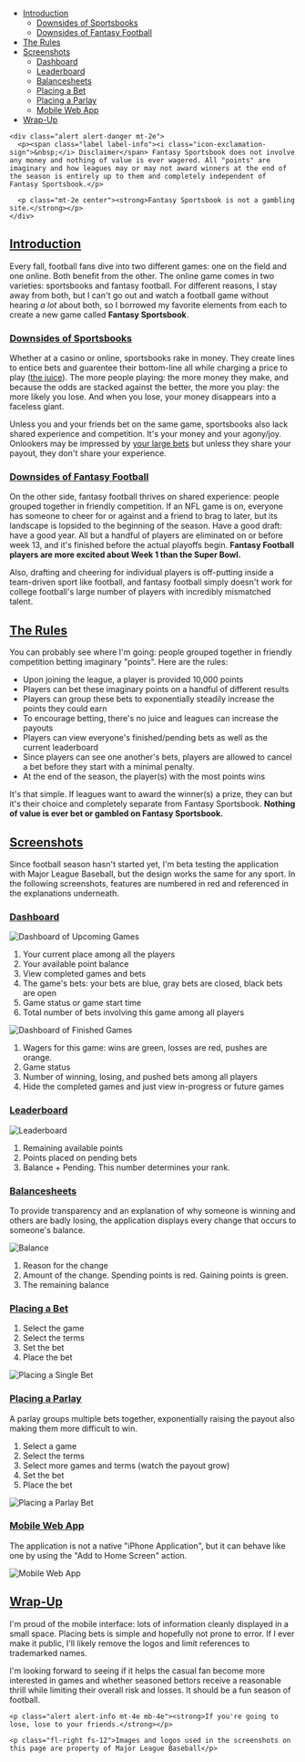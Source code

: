 * [Introduction](#introduction)
  * [Downsides of Sportsbooks](#downsides-of-sportsbooks)
  * [Downsides of Fantasy Football](#downsides-of-fantasy-football)
* [The Rules](#the-rules)
* [Screenshots](#screenshots)
  * [Dashboard](#dashboard)
  * [Leaderboard](#leaderboard)
  * [Balancesheets](#balancesheets)
  * [Placing a Bet](#placing-a-bet)
  * [Placing a Parlay](#placing-a-parlay)
  * [Mobile Web App](#mobile-web-app)
* [Wrap-Up](#wrap-up)

```raw
<div class="alert alert-danger mt-2e">
  <p><span class="label label-info"><i class="icon-exclamation-sign">&nbsp;</i> Disclaimer</span> Fantasy Sportsbook does not involve any money and nothing of value is ever wagered. All "points" are imaginary and how leagues may or may not award winners at the end of the season is entirely up to them and completely independent of Fantasy Sportsbook.</p>

  <p class="mt-2e center"><strong>Fantasy Sportsbook is not a gambling site.</strong></p>
</div>
```

## [Introduction](#introduction)

Every fall, football fans dive into two different games: one on the field and one online. Both benefit from the other. The online game comes in two varieties: sportsbooks and fantasy football. For different reasons, I stay away from both, but I can't go out and watch a football game without hearing _a lot_ about both, so I borrowed my favorite elements from each to create a new game called __Fantasy Sportsbook__.

### [Downsides of Sportsbooks](#downsides-of-sportsbooks)

Whether at a casino or online, sportsbooks rake in money. They create lines to entice bets and guarentee their bottom-line all while charging a price to play ([the juice](http://en.wikipedia.org/wiki/Vigorish)). The more people playing: the more money they make, and because the odds are stacked against the better, the more you play: the more likely you lose. And when you lose, your money disappears into a faceless giant.

Unless you and your friends bet on the same game, sportsbooks also lack shared experience and competition. It's your money and your agony/joy. Onlookers may be impressed by [your large bets](http://grantland.com/the-triangle/floyd-mayweather-suffers-his-first-defeat-at-the-sportsbook/) but unless they share your payout, they don't share your experience.

### [Downsides of Fantasy Football](#downsides-of-fantasy-football)

On the other side, fantasy football thrives on shared experience: people grouped together in friendly competition. If an NFL game is on, everyone has someone to cheer for or against and a friend to brag to later, but its landscape is lopsided to the beginning of the season. Have a good draft: have a good year. All but a handful of players are eliminated on or before week 13, and it's finished before the actual playoffs begin. __Fantasy Football players are more excited about Week 1 than the Super Bowl.__

Also, drafting and cheering for individual players is off-putting inside a team-driven sport like football, and fantasy football simply doesn't work for college football's large number of players with incredibly mismatched talent.

## [The Rules](#the-rules)

You can probably see where I'm going: people grouped together in friendly competition betting imaginary "points". Here are the rules:

* Upon joining the league, a player is provided 10,000 points
* Players can bet these imaginary points on a handful of different results
* Players can group these bets to exponentially steadily increase the points they could earn
* To encourage betting, there's no juice and leagues can increase the payouts
* Players can view everyone's finished/pending bets as well as the current leaderboard
* Since players can see one another's bets, players are allowed to cancel a bet before they start with a minimal penalty.
* At the end of the season, the player(s) with the most points wins

It's that simple. If leagues want to award the winner(s) a prize, they can but it's their choice and completely separate from Fantasy Sportsbook. __Nothing of value is ever bet or gambled on Fantasy Sportsbook.__

## [Screenshots](#screenshots)

Since football season hasn't started yet, I'm beta testing the application with Major League Baseball, but the design works the same for any sport. In the following screenshots, features are numbered in red and referenced in the explanations underneath.

### [Dashboard](#dashboard)

![Dashboard of Upcoming Games](dashboard-upcoming.png)

1. Your current place among all the players
2. Your available point balance
3. View completed games and bets
4. The game's bets: your bets are blue, gray bets are closed, black bets are open
4. Game status or game start time
5. Total number of bets involving this game among all players

![Dashboard of Finished Games](dashboard-finished.png)

1. Wagers for this game: wins are green, losses are red, pushes are orange.
2. Game status
3. Number of winning, losing, and pushed bets among all players
4. Hide the completed games and just view in-progress or future games

### [Leaderboard](#leaderboard)

![Leaderboard](leaderboard.png)

1. Remaining available points
2. Points placed on pending bets
3. Balance + Pending. This number determines your rank.

### [Balancesheets](#balancesheets)

To provide transparency and an explanation of why someone is winning and others are badly losing, the application displays every change that occurs to someone's balance.

![Balance](balance.png)

1. Reason for the change
2. Amount of the change. Spending points is red. Gaining points is green.
3. The remaining balance

### [Placing a Bet](#placing-a-bet)

1. Select the game
2. Select the terms
3. Set the bet
4. Place the bet

![Placing a Single Bet](placing-single.gif)

### [Placing a Parlay](#placing-a-parlay)

A parlay groups multiple bets together, exponentially raising the payout also making them more difficult to win.

1. Select a game
2. Select the terms
3. Select more games and terms (watch the payout grow)
3. Set the bet
4. Place the bet

![Placing a Parlay Bet](placing-parlay.gif)

### [Mobile Web App](#mobile-web-app)

The application is not a native "iPhone Application", but it can behave like one by using the "Add to Home Screen" action.

![Mobile Web App](mobile-web-app.gif)

## [Wrap-Up](#wrap-up)

I'm proud of the mobile interface: lots of information cleanly displayed in a small space. Placing bets is simple and hopefully not prone to error. If I ever make it public, I'll likely remove the logos and limit references to trademarked names.

I'm looking forward to seeing if it helps the casual fan become more interested in games and whether seasoned bettors receive a reasonable thrill while limiting their overall risk and losses. It should be a fun season of football.

```raw
<p class="alert alert-info mt-4e mb-4e"><strong>If you're going to lose, lose to your friends.</strong></p>

<p class="fl-right fs-12">Images and logos used in the screenshots on this page are property of Major League Baseball</p>
```
